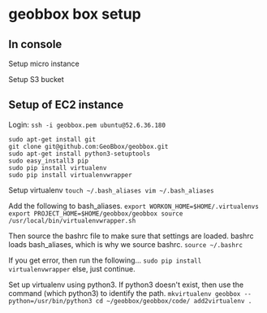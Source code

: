 # geobbox box setup

## In console

Setup micro instance

Setup S3 bucket

## Setup of EC2 instance

Login:
`ssh -i geobbox.pem ubuntu@52.6.36.180`

```
sudo apt-get install git
git clone git@github.com:GeoBbox/geobbox.git
sudo apt-get install python3-setuptools
sudo easy_install3 pip
sudo pip install virtualenv
sudo pip install virtualenvwrapper
```

Setup virtualenv
`
touch ~/.bash_aliases
vim ~/.bash_aliases
`

Add the following to bash_aliases.
`
export WORKON_HOME=$HOME/.virtualenvs
export PROJECT_HOME=$HOME/geobbox/geobbox
source /usr/local/bin/virtualenvwrapper.sh
`

Then source the bashrc file to make sure that settings are loaded.
bashrc loads bash_aliases, which is why we source bashrc.
`
source ~/.bashrc
`

If you get error, then run the following...
`
sudo pip install virtualenvwrapper
`
else, just continue.

Set up virtualenv using python3. If python3 doesn't exist, then use the command (which python3) to identify the path.
`
mkvirtualenv geobbox --python=/usr/bin/python3
cd ~/geobbox/geobbox/code/
add2virtualenv .
`


